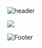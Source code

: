 

![header](https://capsule-render.vercel.app/api?type=waving&&color=gradient&height=245&section=header&text=SOHYUNZ_(●'◡'●))

<img src="https://img.shields.io/badge/Java-007396?style=flat-square&logo=java&logoColor=white"/>


![Footer](https://capsule-render.vercel.app/api?type=waving&&color=D1D1D1&height=115&section=footer)
